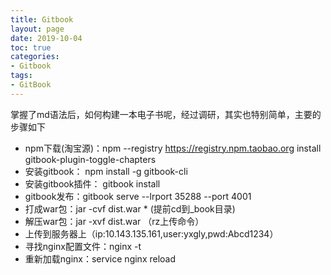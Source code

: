 ```yaml
---
title: Gitbook
layout: page
date: 2019-10-04
toc: true
categories: 
- Gitbook
tags: 
- GitBook
---
```

掌握了md语法后，如何构建一本电子书呢，经过调研，其实也特别简单，主要的步骤如下
<!-- more-->
- npm下载(淘宝源)：npm --registry https://registry.npm.taobao.org install gitbook-plugin-toggle-chapters
- 安装gitbook： npm install -g gitbook-cli
- 安装gitbook插件： gitbook install
- gitbook发布：gitbook serve --lrport 35288 --port 4001
- 打成war包：jar -cvf  dist.war *  (提前cd到_book目录)
- 解压war包：jar -xvf dist.war （rz上传命令）
- 上传到服务器上（ip:10.143.135.161,user:yxgly,pwd:Abcd1234）
- 寻找nginx配置文件：nginx -t
- 重新加载nginx：service nginx reload